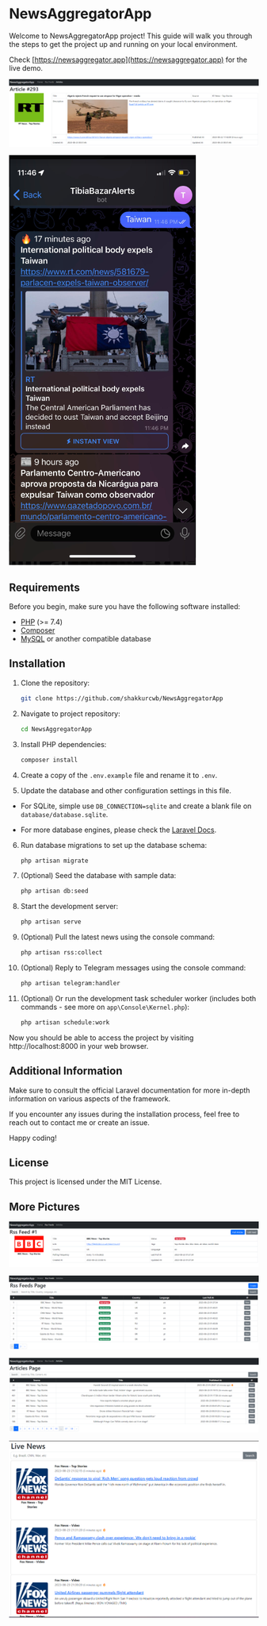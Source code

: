 # NewsAggregatorApp

Welcome to NewsAggregatorApp project! This guide will walk you through the steps to get the project up and running on your local environment.

Check [https://newsaggregator.app](https://newsaggregator.app) for the live demo.

![Main Picture](picture-4.png)

![Telegram Bot](picture-5.png)

## Requirements

Before you begin, make sure you have the following software installed:

- [PHP](https://www.php.net/manual/en/install.php) (>= 7.4)
- [Composer](https://getcomposer.org/download/)
- [MySQL](https://dev.mysql.com/downloads/installer/) or another compatible database

## Installation

1. Clone the repository:

   ```sh
   git clone https://github.com/shakkurcwb/NewsAggregatorApp
   ```

2. Navigate to project repository:

    ```sh
    cd NewsAggregatorApp
    ```

3. Install PHP dependencies:

    ```sh
    composer install
    ```

4. Create a copy of the `.env.example` file and rename it to `.env`.

5. Update the database and other configuration settings in this file.

- For SQLite, simple use `DB_CONNECTION=sqlite` and create a blank file on `database/database.sqlite`.

- For more database engines, please check the [Laravel Docs](https://laravel.com/docs/8.x/database#configuration).

6. Run database migrations to set up the database schema:

    ```sh
    php artisan migrate
    ```

7. (Optional) Seed the database with sample data:

    ```sh
    php artisan db:seed
    ```

8. Start the development server:

    ```sh
    php artisan serve
    ```

9. (Optional) Pull the latest news using the console command:

    ```sh
    php artisan rss:collect
    ```

10. (Optional) Reply to Telegram messages using the console command:

    ```sh
    php artisan telegram:handler
    ```

11. (Optional) Or run the development task scheduler worker (includes both commands - see more on `app\Console\Kernel.php`):

    ```sh
    php artisan schedule:work
    ```

Now you should be able to access the project by visiting http://localhost:8000 in your web browser.

## Additional Information

Make sure to consult the official Laravel documentation for more in-depth information on various aspects of the framework.

If you encounter any issues during the installation process, feel free to reach out to contact me or create an issue.

Happy coding!

## License

This project is licensed under the MIT License.

## More Pictures

![Picture 1](picture-1.png)

![Picture 2](picture-2.png)

![Picture 3](picture-3.png)

![Picture 6](picture-6.png)